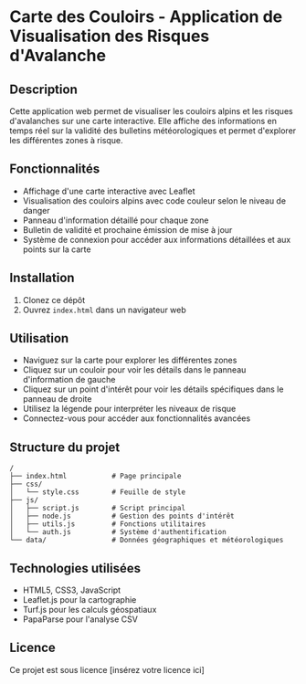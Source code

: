 # Carte des Couloirs - Application de Visualisation des Risques d'Avalanche

## Description
Cette application web permet de visualiser les couloirs alpins et les risques d'avalanches sur une carte interactive. Elle affiche des informations en temps réel sur la validité des bulletins météorologiques et permet d'explorer les différentes zones à risque.

## Fonctionnalités
- Affichage d'une carte interactive avec Leaflet
- Visualisation des couloirs alpins avec code couleur selon le niveau de danger
- Panneau d'information détaillé pour chaque zone
- Bulletin de validité et prochaine émission de mise à jour
- Système de connexion pour accéder aux informations détaillées et aux points sur la carte

## Installation
1. Clonez ce dépôt
2. Ouvrez `index.html` dans un navigateur web

## Utilisation
- Naviguez sur la carte pour explorer les différentes zones
- Cliquez sur un couloir pour voir les détails dans le panneau d'information de gauche
- Cliquez sur un point d'intérêt pour voir les détails spécifiques dans le panneau de droite
- Utilisez la légende pour interpréter les niveaux de risque
- Connectez-vous pour accéder aux fonctionnalités avancées

## Structure du projet
```
/
├── index.html           # Page principale
├── css/
│   └── style.css        # Feuille de style
├── js/
│   ├── script.js        # Script principal
│   ├── node.js          # Gestion des points d'intérêt
│   ├── utils.js         # Fonctions utilitaires
│   └── auth.js          # Système d'authentification
└── data/                # Données géographiques et météorologiques
```

## Technologies utilisées
- HTML5, CSS3, JavaScript
- Leaflet.js pour la cartographie
- Turf.js pour les calculs géospatiaux
- PapaParse pour l'analyse CSV

## Licence
Ce projet est sous licence [insérez votre licence ici]
